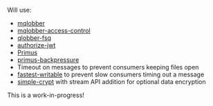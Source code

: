 Will use:

  - [mqlobber](https://github.com/davedoesdev/mqlobber)
  - [mqlobber-access-control](https://github.com/davedoesdev/mqlobber-access-control)
  - [qlobber-fsq](https://github.com/davedoesdev/qlobber-fsq)
  - [authorize-jwt](https://github.com/davedoesdev/authorize-jwt)
  - [Primus](https://github.com/primus/primus)
  - [primus-backpressure](https://github.com/davedoesdev/primus-backpressure)
  - Timeout on messages to prevent consumers keeping files open
  - [fastest-writable](https://github.com/davedoesdev/fastest-writable) to prevent slow consumers timing out a message
  - [simple-crypt](https://github.com/davedoesdev/simple-crypt) with stream API addition for optional data encryption

This is a work-in-progress!
